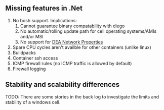 ## Missing features in .Net

1. No bosh support. Implications:
   1. Cannot guarantee binary compatability with diego
   2. No automatic/rolling update path for cell operating systems/AMIs and/or MSI
   3. No support for [DEA Network Properties](https://docs.cloudfoundry.org/concepts/security.html#network-traffic)
1. Spare CPU cycles aren't availble for other containers (unlike linux)
1. Buildpacks
1. Container ssh access
1. ICMP firewall rules (no ICMP traffic is allowed by default)
1. Firewall logging

## Stability and scalability differences

TODO: There are some stories in the back log to investigate the limits
and stability of a windows cell.

